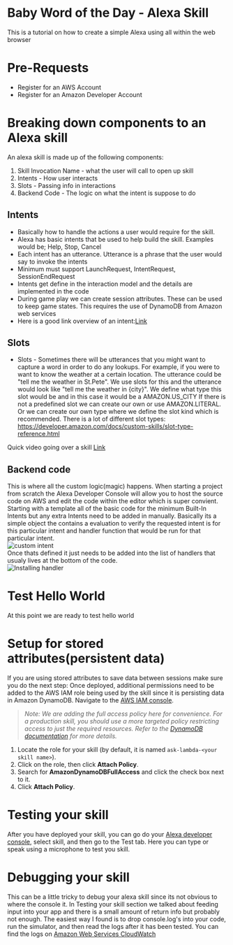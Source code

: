 # Baby Word of the Day - Alexa Skill
This is a tutorial on how to create a simple Alexa using all within the web browser

# Pre-Requests
* Register for an AWS Account
* Register for an Amazon Developer Account

# Breaking down components to an Alexa skill
An alexa skill is made up of the following components:
1. Skill Invocation Name - what the user will call to open up skill
1. Intents - How user interacts
1. Slots - Passing info in interactions
1. Backend Code - The logic on what the intent is suppose to do

## Intents
* Basically how to handle the actions a user would require for the skill.
* Alexa has basic intents that be used to help build the skill. Examples would be; Help, Stop, Cancel 
* Each intent has an utterance. Utterance is a phrase that the user would say to invoke the intents 
* Minimum must support LaunchRequest, IntentRequest, SessionEndRequest
* Intents get define in the interaction model and the details are implemented in the code
* During game play we can create session attributes. These can be used to keep game states. This requires the use of DynamoDB from Amazon web services
* Here is a good link overview of an intent:[Link](https://youtu.be/ymixpC53c-s)

## Slots
* Slots - Sometimes there will be utterances that you might want to capture a word in order to do any lookups. For example, if you were to want to know the weather at a certain location. The utterance could be "tell me the weather in St.Pete". We use slots for this and the utterance would look like "tell me the weather in {city}". We define what type this slot would be and in this case it would be a AMAZON.US_CITY
If there is not a predefined slot we can create our own or use AMAZON.LITERAL. Or we can create our own type where we define the slot kind which is recommended. There is a lot of different slot types: https://developer.amazon.com/docs/custom-skills/slot-type-reference.html

Quick video going over a skill [Link](https://youtu.be/1pvR4aqwGhg)

## Backend code
This is where all the custom logic(magic) happens. When starting a project from scratch the Alexa Developer Console will allow you to host the source code on AWS and edit the code within the editor which is super convient. Starting with a template all of the basic code for the minimum Built-In Intents but any extra Intents need to be added in manually. Basically its a simple object the contains a evaluation to verify the requested intent is for this particular intent and handler function that would be run for that particular intent. <br>![custom intent](https://puu.sh/CYLzI/23ac61527a.png)
<br>Once thats defined it just needs to be added into the list of handlers that usualy lives at the bottom of the code. <br>![Installing handler](https://puu.sh/CYLyb/9ca823c8a9.png)

# Test Hello World
At this point we are ready to test hello world

# Setup for stored attributes(persistent data) 
If you are using stored attributes to save data between sessions make sure you do the next step:
Once deployed, additional permissions need to be added to the AWS IAM role being used by the skill since it is persisting data in Amazon DynamoDB.  Navigate to the [AWS IAM console](https://console.aws.amazon.com/iam/home#/roles).

> _Note: We are adding the full access policy here for convenience.  For a production skill, you should use a more targeted policy restricting access to just the required resources.  Refer to the [DynamoDB documentation](https://docs.aws.amazon.com/amazondynamodb/latest/developerguide/access-control-overview.html) for more details._

1. Locate the role for your skill (by default, it is named ```ask-lambda-<your skill name>```).
1. Click on the role, then click **Attach Policy**.
1. Search for **AmazonDynamoDBFullAccess** and click the check box next to it.
1. Click **Attach Policy**.

# Testing your skill
After you have deployed your skill, you can go do your [Alexa developer console](https://developer.amazon.com/alexa/console/ask), select skill, and then go to the Test tab. Here you can type or speak using a microphone to test you skill. 

# Debugging your skill
This can be a little tricky to debug your alexa skill since its not obvious to where the console it. In Testing your skill section we talked about feeding input into your app and there is a small amount of return info but probably not enough. The easiest way I found is to drop console.log's into your code, run the simulator, and then read the logs after it has been tested. You can find the logs on [Amazon Web Services CloudWatch](https://console.aws.amazon.com/cloudwatch/home?region=us-east-1#logs:)

